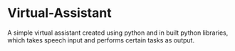 # Virtual-Assistant
A simple virtual assistant created using python and in built python libraries, which takes speech input and performs certain tasks as output.
